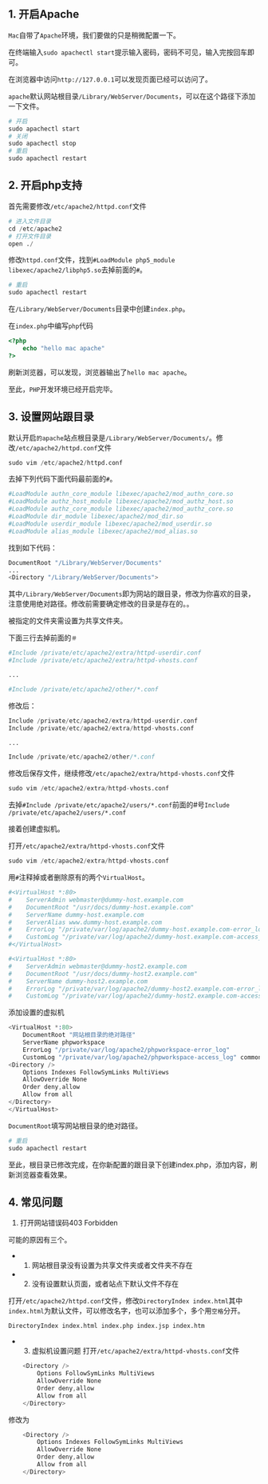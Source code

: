 ## 1. 开启Apache

```Mac```自带了```Apache```环境，我们要做的只是稍微配置一下。

在终端输入```sudo apachectl start```提示输入密码，密码不可见，输入完按回车即可。

在浏览器中访问```http://127.0.0.1```可以发现页面已经可以访问了。

```apache```默认网站根目录```/Library/WebServer/Documents```，可以在这个路径下添加一下文件。

```s
# 开启
sudo apachectl start
# 关闭
sudo apachectl stop
# 重启
sudo apachectl restart
```

## 2. 开启php支持

首先需要修改```/etc/apache2/httpd.conf```文件

```s
# 进入文件目录
cd /etc/apache2
# 打开文件目录
open ./
```

修改```httpd.conf```文件，找到```#LoadModule php5_module libexec/apache2/libphp5.so```去掉前面的```#```。

```s
# 重启
sudo apachectl restart 
```

在```/Library/WebServer/Documents```目录中创建```index.php```。

在```index.php```中编写```php```代码

```php
<?php
    echo "hello mac apache"
?>
```

刷新浏览器，可以发现，浏览器输出了```hello mac apache```。

至此，```PHP```开发环境已经开启完毕。

## 3. 设置网站跟目录

默认开启```的apache```站点根目录是```/Library/WebServer/Documents/```。修改```/etc/apache2/httpd.conf```文件

```s
sudo vim /etc/apache2/httpd.conf
```

去掉下列代码下面代码最前面的```#```。

```s
#LoadModule authn_core_module libexec/apache2/mod_authn_core.so
#LoadModule authz_host_module libexec/apache2/mod_authz_host.so
#LoadModule authz_core_module libexec/apache2/mod_authz_core.so
#LoadModule dir_module libexec/apache2/mod_dir.so
#LoadModule userdir_module libexec/apache2/mod_userdir.so
#LoadModule alias_module libexec/apache2/mod_alias.so
```

找到如下代码：

```s
DocumentRoot "/Library/WebServer/Documents"
...
<Directory "/Library/WebServer/Documents">
```
其中```/Library/WebServer/Documents```即为网站的跟目录，修改为你喜欢的目录，注意使用绝对路径。修改前需要确定修改的目录是存在的。。

被指定的文件夹需设置为共享文件夹。

下面三行去掉前面的```＃```

```s
#Include /private/etc/apache2/extra/httpd-userdir.conf
#Include /private/etc/apache2/extra/httpd-vhosts.conf

...

#Include /private/etc/apache2/other/*.conf
```
修改后：
```s
Include /private/etc/apache2/extra/httpd-userdir.conf
Include /private/etc/apache2/extra/httpd-vhosts.conf

...

Include /private/etc/apache2/other/*.conf
```

修改后保存文件，继续修改```/etc/apache2/extra/httpd-vhosts.conf```文件

```s
sudo vim /etc/apache2/extra/httpd-vhosts.conf
```

去掉```#Include /private/etc/apache2/users/*.conf```前面的#号```Include /private/etc/apache2/users/*.conf```

接着创建虚拟机。

打开```/etc/apache2/extra/httpd-vhosts.conf```文件

```s
sudo vim /etc/apache2/extra/httpd-vhosts.conf
```

用```#```注释掉或者删除原有的两个```VirtualHost```。

```s
#<VirtualHost *:80>
#    ServerAdmin webmaster@dummy-host.example.com
#    DocumentRoot "/usr/docs/dummy-host.example.com"
#    ServerName dummy-host.example.com
#    ServerAlias www.dummy-host.example.com
#    ErrorLog "/private/var/log/apache2/dummy-host.example.com-error_log"
#    CustomLog "/private/var/log/apache2/dummy-host.example.com-access_log" common
#</VirtualHost>

#<VirtualHost *:80>
#    ServerAdmin webmaster@dummy-host2.example.com
#    DocumentRoot "/usr/docs/dummy-host2.example.com"
#    ServerName dummy-host2.example.com
#    ErrorLog "/private/var/log/apache2/dummy-host2.example.com-error_log"
#    CustomLog "/private/var/log/apache2/dummy-host2.example.com-access_log" common
```

添加设置的虚拟机

```s
<VirtualHost *:80>
    DocumentRoot "网站根目录的绝对路径"
    ServerName phpworkspace
    ErrorLog "/private/var/log/apache2/phpworkspace-error_log"
    CustomLog "/private/var/log/apache2/phpworkspace-access_log" common
<Directory />
    Options Indexes FollowSymLinks MultiViews
    AllowOverride None
    Order deny,allow
    Allow from all
</Directory>
</VirtualHost>

```

```DocumentRoot```填写网站根目录的绝对路径。

```s
# 重启
sudo apachectl restart
```

至此，根目录已修改完成，在你新配置的跟目录下创建index.php，添加内容，刷新浏览器查看效果。

## 4. 常见问题

1. 打开网站错误码403 Forbidden

可能的原因有三个。

- 1. 网站根目录没有设置为共享文件夹或者文件夹不存在 

- 2. 没有设置默认页面，或者站点下默认文件不存在

打开```/etc/apache2/httpd.conf```文件，修改```DirectoryIndex index.html```其中```index.html```为默认文件，可以修改名字，也可以添加多个，多个用```空格```分开。

```s
DirectoryIndex index.html index.php index.jsp index.htm
```

- 3. 虚拟机设置问题
打开```/etc/apache2/extra/httpd-vhosts.conf```文件

```s
    <Directory />
        Options FollowSymLinks MultiViews
        AllowOverride None
        Order deny,allow
        Allow from all
    </Directory>
```

修改为

```s
    <Directory />
        Options Indexes FollowSymLinks MultiViews
        AllowOverride None
        Order deny,allow
        Allow from all
    </Directory>
```
